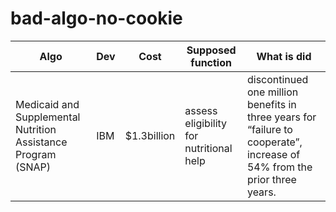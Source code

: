 # bad-algo-no-cookie

Algo | Dev | Cost | Supposed function | What is did
--- | --- | --- | --- | ---
Medicaid and Supplemental Nutrition Assistance Program (SNAP) | IBM | $1.3billion | assess eligibility for nutritional help | discontinued one million benefits in three years for “failure to cooperate”, increase of 54% from the prior three years.
